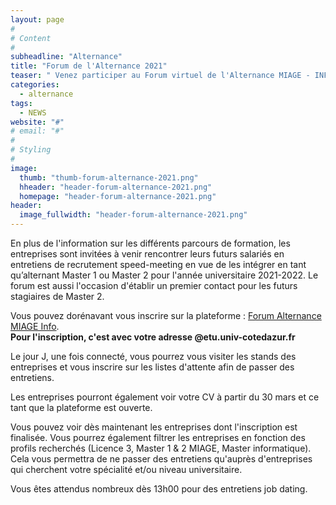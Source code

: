 ```yaml
---
layout: page
#
# Content
#
subheadline: "Alternance"
title: "Forum de l'Alternance 2021"
teaser: " Venez participer au Forum virtuel de l'Alternance MIAGE - INFO organisé pour favoriser les échanges entre les entreprises et les étudiants le mardi 30 mars 2021 de 13h à 18h."
categories:
  - alternance
tags:
  - NEWS
website: "#"
# email: "#"
#
# Styling
#
image:
  thumb: "thumb-forum-alternance-2021.png"
  hheader: "header-forum-alternance-2021.png"
  homepage: "header-forum-alternance-2021.png"
header:
  image_fullwidth: "header-forum-alternance-2021.png"
---
```


En plus de l'information sur les différents parcours de formation, les entreprises sont invitées à venir rencontrer leurs futurs salariés en entretiens de recrutement speed-meeting en vue de les intégrer en tant qu’alternant Master 1 ou Master 2 pour l'année universitaire 2021-2022. Le forum est aussi l'occasion d'établir un premier contact pour les futurs stagiaires de Master 2.

Vous pouvez dorénavant vous inscrire sur la plateforme : [Forum Alternance MIAGE Info](https://forum-alternance-miage-info-uca.en-virtuel.fr/2021/).<br/>
**Pour l'inscription, c'est avec votre adresse @etu.univ-cotedazur.fr**

Le jour J, une fois connecté, vous pourrez vous visiter les stands des entreprises et vous inscrire sur les listes d'attente afin de passer des entretiens.

Les entreprises pourront également voir votre CV à partir du 30 mars et ce tant que la plateforme est ouverte.

Vous pouvez voir dès maintenant les entreprises dont l'inscription est finalisée.
Vous pourrez également filtrer les entreprises en fonction des profils recherchés (Licence 3, Master 1 & 2 MIAGE, Master informatique).
Cela vous permettra de ne passer des entretiens qu'auprès d'entreprises qui cherchent votre spécialité et/ou niveau universitaire.

Vous êtes attendus nombreux dès 13h00 pour des entretiens job dating.
